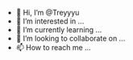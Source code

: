 - 👋 Hi, I’m @Treyyyu
- 👀 I’m interested in ...
- 🌱 I’m currently learning ...
- 💞️ I’m looking to collaborate on ...
- 📫 How to reach me ...

<!---
Treyyyu/Treyyyu is a ✨ special ✨ repository because its `README.md` (this file) appears on your GitHub profile.
You can click the Preview link to take a look at your changes.
--->
